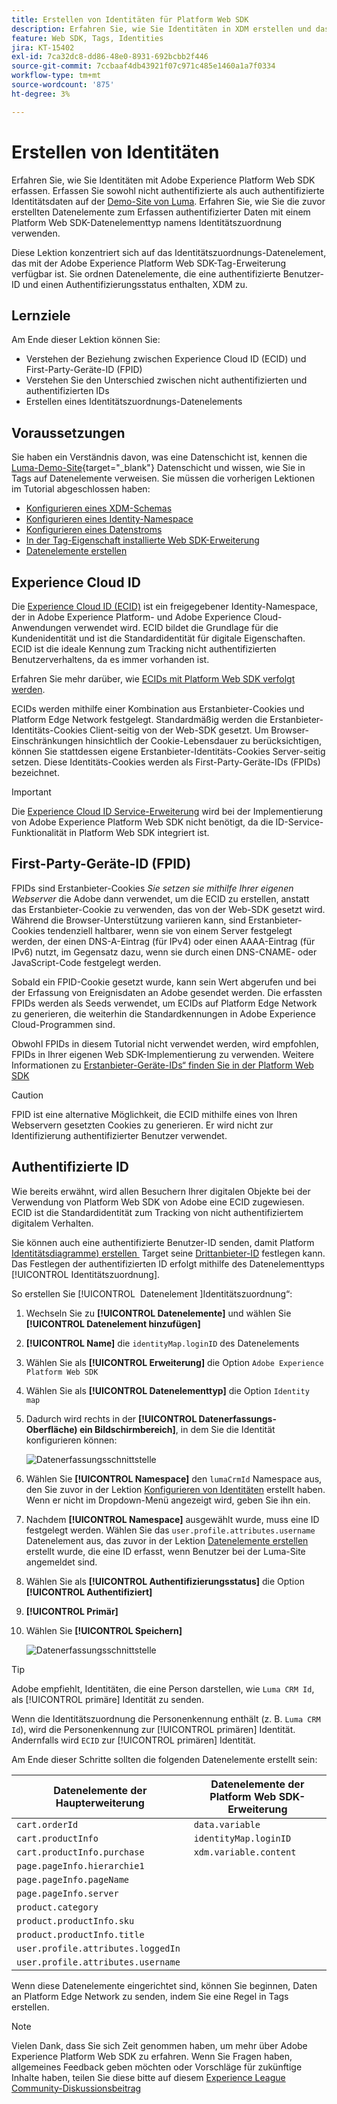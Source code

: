 ```yaml
---
title: Erstellen von Identitäten für Platform Web SDK
description: Erfahren Sie, wie Sie Identitäten in XDM erstellen und das Datenelement „Identity Map“ verwenden, um Benutzer-IDs zu erfassen. Diese Lektion ist Teil des Tutorials „Implementieren von Adobe Experience Cloud mit Web SDK“.
feature: Web SDK, Tags, Identities
jira: KT-15402
exl-id: 7ca32dc8-dd86-48e0-8931-692bcbb2f446
source-git-commit: 7ccbaaf4db43921f07c971c485e1460a1a7f0334
workflow-type: tm+mt
source-wordcount: '875'
ht-degree: 3%

---
```


# Erstellen von Identitäten

Erfahren Sie, wie Sie Identitäten mit Adobe Experience Platform Web SDK erfassen. Erfassen Sie sowohl nicht authentifizierte als auch authentifizierte Identitätsdaten auf der [Demo-Site von Luma](https://luma.enablementadobe.com/content/luma/us/en.html). Erfahren Sie, wie Sie die zuvor erstellten Datenelemente zum Erfassen authentifizierter Daten mit einem Platform Web SDK-Datenelementtyp namens Identitätszuordnung verwenden.

Diese Lektion konzentriert sich auf das Identitätszuordnungs-Datenelement, das mit der Adobe Experience Platform Web SDK-Tag-Erweiterung verfügbar ist. Sie ordnen Datenelemente, die eine authentifizierte Benutzer-ID und einen Authentifizierungsstatus enthalten, XDM zu.

## Lernziele

Am Ende dieser Lektion können Sie:

* Verstehen der Beziehung zwischen Experience Cloud ID (ECID) und First-Party-Geräte-ID (FPID)
* Verstehen Sie den Unterschied zwischen nicht authentifizierten und authentifizierten IDs
* Erstellen eines Identitätszuordnungs-Datenelements

## Voraussetzungen

Sie haben ein Verständnis davon, was eine Datenschicht ist, kennen die [Luma-Demo-Site](https://luma.enablementadobe.com/content/luma/us/en.html){target="_blank"} Datenschicht und wissen, wie Sie in Tags auf Datenelemente verweisen. Sie müssen die vorherigen Lektionen im Tutorial abgeschlossen haben:

* [Konfigurieren eines XDM-Schemas](configure-schemas.md)
* [Konfigurieren eines Identity-Namespace](configure-identities.md)
* [Konfigurieren eines Datenstroms](configure-datastream.md)
* [In der Tag-Eigenschaft installierte Web SDK-Erweiterung](install-web-sdk.md)
* [Datenelemente erstellen](create-data-elements.md)


## Experience Cloud ID

Die [Experience Cloud ID (ECID)](https://experienceleague.adobe.com/de/docs/experience-platform/identity/features/ecid) ist ein freigegebener Identity-Namespace, der in Adobe Experience Platform- und Adobe Experience Cloud-Anwendungen verwendet wird. ECID bildet die Grundlage für die Kundenidentität und ist die Standardidentität für digitale Eigenschaften. ECID ist die ideale Kennung zum Tracking nicht authentifizierten Benutzerverhaltens, da es immer vorhanden ist.

<!-- FYI I commented this out because it was breaking the build - Jack
>[!TIP]
>
> When you use the Experience Platform Web SDK to set up Adobe applications on your digital properties, the ECID is generated at the Adobe Edge server level. As such, ECID is not viewable on the client-side network request payload. You can view the ECID by seeing the Preview tab of the network request, or by using the [Adobe Experience Platform Debugger Edge Trace](set-up-analytics.md#experience-cloud-id-validation).
>![View ECID](assets/validate-dev-console-ecid.png)
-->

Erfahren Sie mehr darüber, wie [ECIDs mit Platform Web SDK verfolgt werden](https://experienceleague.adobe.com/de/docs/experience-platform/edge/identity/overview).

ECIDs werden mithilfe einer Kombination aus Erstanbieter-Cookies und Platform Edge Network festgelegt. Standardmäßig werden die Erstanbieter-Identitäts-Cookies Client-seitig von der Web-SDK gesetzt. Um Browser-Einschränkungen hinsichtlich der Cookie-Lebensdauer zu berücksichtigen, können Sie stattdessen eigene Erstanbieter-Identitäts-Cookies Server-seitig setzen. Diese Identitäts-Cookies werden als First-Party-Geräte-IDs (FPIDs) bezeichnet.

>[!IMPORTANT]
>
>Die [Experience Cloud ID Service-Erweiterung](https://exchange.adobe.com/apps/ec/100160/adobe-experience-cloud-id-launch-extension) wird bei der Implementierung von Adobe Experience Platform Web SDK nicht benötigt, da die ID-Service-Funktionalität in Platform Web SDK integriert ist.

## First-Party-Geräte-ID (FPID)

FPIDs sind Erstanbieter-Cookies _Sie setzen sie mithilfe Ihrer eigenen Webserver_ die Adobe dann verwendet, um die ECID zu erstellen, anstatt das Erstanbieter-Cookie zu verwenden, das von der Web-SDK gesetzt wird. Während die Browser-Unterstützung variieren kann, sind Erstanbieter-Cookies tendenziell haltbarer, wenn sie von einem Server festgelegt werden, der einen DNS-A-Eintrag (für IPv4) oder einen AAAA-Eintrag (für IPv6) nutzt, im Gegensatz dazu, wenn sie durch einen DNS-CNAME- oder JavaScript-Code festgelegt werden.

Sobald ein FPID-Cookie gesetzt wurde, kann sein Wert abgerufen und bei der Erfassung von Ereignisdaten an Adobe gesendet werden. Die erfassten FPIDs werden als Seeds verwendet, um ECIDs auf Platform Edge Network zu generieren, die weiterhin die Standardkennungen in Adobe Experience Cloud-Programmen sind.

Obwohl FPIDs in diesem Tutorial nicht verwendet werden, wird empfohlen, FPIDs in Ihrer eigenen Web SDK-Implementierung zu verwenden. Weitere Informationen zu [Erstanbieter-Geräte-IDs“ finden Sie in der Platform Web SDK](https://experienceleague.adobe.com/de/docs/experience-platform/edge/identity/first-party-device-ids)

>[!CAUTION]
>
> FPID ist eine alternative Möglichkeit, die ECID mithilfe eines von Ihren Webservern gesetzten Cookies zu generieren. Er wird nicht zur Identifizierung authentifizierter Benutzer verwendet.

## Authentifizierte ID

Wie bereits erwähnt, wird allen Besuchern Ihrer digitalen Objekte bei der Verwendung von Platform Web SDK von Adobe eine ECID zugewiesen. ECID ist die Standardidentität zum Tracking von nicht authentifiziertem digitalem Verhalten.

Sie können auch eine authentifizierte Benutzer-ID senden, damit Platform [Identitätsdiagramme) erstellen &#x200B;](https://experienceleague.adobe.com/de/docs/platform-learn/tutorials/identities/understanding-identity-and-identity-graphs) Target seine [Drittanbieter-ID](https://experienceleague.adobe.com/de/docs/target/using/audiences/visitor-profiles/3rd-party-id) festlegen kann. Das Festlegen der authentifizierten ID erfolgt mithilfe des Datenelementtyps [!UICONTROL Identitätszuordnung].

So erstellen Sie [!UICONTROL &#x200B; Datenelement &#x200B;]Identitätszuordnung“:

1. Wechseln Sie zu **[!UICONTROL Datenelemente]** und wählen Sie **[!UICONTROL Datenelement hinzufügen]**

1. **[!UICONTROL Name]** die `identityMap.loginID` des Datenelements

1. Wählen Sie als **[!UICONTROL Erweiterung]** die Option `Adobe Experience Platform Web SDK`

1. Wählen Sie als **[!UICONTROL Datenelementtyp]** die Option `Identity map`

1. Dadurch wird rechts in der **[!UICONTROL Datenerfassungs-Oberfläche) ein Bildschirmbereich]**, in dem Sie die Identität konfigurieren können:

   ![Datenerfassungsschnittstelle](assets/identity-identityMap-setup.png)

1. Wählen Sie **[!UICONTROL Namespace]** den `lumaCrmId` Namespace aus, den Sie zuvor in der Lektion [Konfigurieren von Identitäten](configure-identities.md) erstellt haben. Wenn er nicht im Dropdown-Menü angezeigt wird, geben Sie ihn ein.

1. Nachdem **[!UICONTROL Namespace]** ausgewählt wurde, muss eine ID festgelegt werden. Wählen Sie das `user.profile.attributes.username` Datenelement aus, das zuvor in der Lektion [Datenelemente erstellen](create-data-elements.md#create-data-elements-to-capture-the-data-layer) erstellt wurde, die eine ID erfasst, wenn Benutzer bei der Luma-Site angemeldet sind.

   <!--  >[!TIP]
    >
    >You can verify the **[!UICONTROL Luma CRM ID]** is collected in a data element on the web property by going to the [Luma Demo site](https://luma.enablementadobe.com/content/luma/us/en.html), logging in, [switching the tag environment](validate-with-debugger.md#use-the-experience-platform-debugger-to-map-to-your-tag-property) to your own, and typing `_satellite.getVar("user.profile.attributes.username")` in the web browser developer console.
    >
    >   ![Data Element  ID ](assets/identity-data-element-customer-id.png)
    -->

1. Wählen Sie als **[!UICONTROL Authentifizierungsstatus]** die Option **[!UICONTROL Authentifiziert]**
1. **[!UICONTROL Primär]**

1. Wählen Sie **[!UICONTROL Speichern]**

   ![Datenerfassungsschnittstelle](assets/identity-id-namespace.png)

>[!TIP]
>
> Adobe empfiehlt, Identitäten, die eine Person darstellen, wie `Luma CRM Id`, als [!UICONTROL primäre] Identität zu senden.
>
> Wenn die Identitätszuordnung die Personenkennung enthält (z. B. `Luma CRM Id`), wird die Personenkennung zur [!UICONTROL primären] Identität. Andernfalls wird `ECID` zur [!UICONTROL primären] Identität.




<!--
1. Once the data element is configured in **[!UICONTROL Data Collection interface]**, it can be tested on the Luma web property like any other Data Element. Enter the following script in the browser developer console
   
   
   ```
   _satellite.getVar('identityMap.loginID')
   ```  

   ![Data Collection interface](assets/identity-consoleIdentityDataElement.png)
   
   >[!NOTE]
   >
   >ECID identifier will NOT populate in the Data Element, as this is configured already with Platform Web SDK.   
-->

Am Ende dieser Schritte sollten die folgenden Datenelemente erstellt sein:

| Datenelemente der Haupterweiterung | Datenelemente der Platform Web SDK-Erweiterung |
-----------------------------|-------------------------------
| `cart.orderId` | `data.variable` |
| `cart.productInfo` | `identityMap.loginID` |
| `cart.productInfo.purchase` | `xdm.variable.content` |
| `page.pageInfo.hierarchie1` | |
| `page.pageInfo.pageName` | |
| `page.pageInfo.server` | |
| `product.category` | |
| `product.productInfo.sku` | |
| `product.productInfo.title` | |
| `user.profile.attributes.loggedIn` | |
| `user.profile.attributes.username` | |

Wenn diese Datenelemente eingerichtet sind, können Sie beginnen, Daten an Platform Edge Network zu senden, indem Sie eine Regel in Tags erstellen.

>[!NOTE]
>
>Vielen Dank, dass Sie sich Zeit genommen haben, um mehr über Adobe Experience Platform Web SDK zu erfahren. Wenn Sie Fragen haben, allgemeines Feedback geben möchten oder Vorschläge für zukünftige Inhalte haben, teilen Sie diese bitte auf diesem [Experience League Community-Diskussionsbeitrag](https://experienceleaguecommunities.adobe.com/t5/adobe-experience-platform-data/tutorial-discussion-implement-adobe-experience-cloud-with-web/td-p/444996?profile.language=de)
